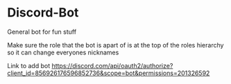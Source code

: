 # Discord-Bot
General bot for fun stuff

Make sure the role that the bot is apart of is at the top of the roles hierarchy so
it can change everyones nicknames

Link to add bot
https://discord.com/api/oauth2/authorize?client_id=856926176596852736&scope=bot&permissions=201326592
